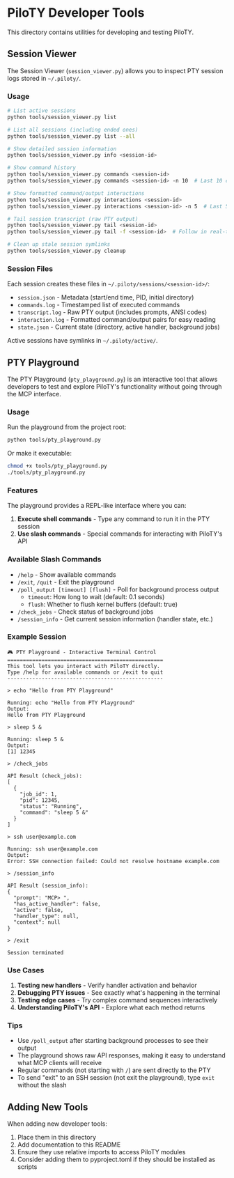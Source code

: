 # PiloTY Developer Tools

This directory contains utilities for developing and testing PiloTY.

## Session Viewer

The Session Viewer (`session_viewer.py`) allows you to inspect PTY session logs stored in `~/.piloty/`.

### Usage

```bash
# List active sessions
python tools/session_viewer.py list

# List all sessions (including ended ones)
python tools/session_viewer.py list --all

# Show detailed session information
python tools/session_viewer.py info <session-id>

# Show command history
python tools/session_viewer.py commands <session-id>
python tools/session_viewer.py commands <session-id> -n 10  # Last 10 commands

# Show formatted command/output interactions
python tools/session_viewer.py interactions <session-id>
python tools/session_viewer.py interactions <session-id> -n 5  # Last 5 interactions

# Tail session transcript (raw PTY output)
python tools/session_viewer.py tail <session-id>
python tools/session_viewer.py tail -f <session-id>  # Follow in real-time

# Clean up stale session symlinks
python tools/session_viewer.py cleanup
```

### Session Files

Each session creates these files in `~/.piloty/sessions/<session-id>/`:
- `session.json` - Metadata (start/end time, PID, initial directory)
- `commands.log` - Timestamped list of executed commands
- `transcript.log` - Raw PTY output (includes prompts, ANSI codes)
- `interaction.log` - Formatted command/output pairs for easy reading
- `state.json` - Current state (directory, active handler, background jobs)

Active sessions have symlinks in `~/.piloty/active/`.

## PTY Playground

The PTY Playground (`pty_playground.py`) is an interactive tool that allows developers to test and explore PiloTY's functionality without going through the MCP interface.

### Usage

Run the playground from the project root:

```bash
python tools/pty_playground.py
```

Or make it executable:

```bash
chmod +x tools/pty_playground.py
./tools/pty_playground.py
```

### Features

The playground provides a REPL-like interface where you can:

1. **Execute shell commands** - Type any command to run it in the PTY session
2. **Use slash commands** - Special commands for interacting with PiloTY's API

### Available Slash Commands

- `/help` - Show available commands
- `/exit`, `/quit` - Exit the playground
- `/poll_output [timeout] [flush]` - Poll for background process output
  - `timeout`: How long to wait (default: 0.1 seconds)
  - `flush`: Whether to flush kernel buffers (default: true)
- `/check_jobs` - Check status of background jobs
- `/session_info` - Get current session information (handler state, etc.)

### Example Session

```
🎮 PTY Playground - Interactive Terminal Control
==================================================
This tool lets you interact with PiloTY directly.
Type /help for available commands or /exit to quit
--------------------------------------------------

> echo "Hello from PTY Playground"

Running: echo "Hello from PTY Playground"
Output:
Hello from PTY Playground

> sleep 5 &

Running: sleep 5 &
Output:
[1] 12345

> /check_jobs

API Result (check_jobs):
[
  {
    "job_id": 1,
    "pid": 12345,
    "status": "Running",
    "command": "sleep 5 &"
  }
]

> ssh user@example.com

Running: ssh user@example.com
Output:
Error: SSH connection failed: Could not resolve hostname example.com

> /session_info

API Result (session_info):
{
  "prompt": "MCP> ",
  "has_active_handler": false,
  "active": false,
  "handler_type": null,
  "context": null
}

> /exit

Session terminated
```

### Use Cases

1. **Testing new handlers** - Verify handler activation and behavior
2. **Debugging PTY issues** - See exactly what's happening in the terminal
3. **Testing edge cases** - Try complex command sequences interactively
4. **Understanding PiloTY's API** - Explore what each method returns

### Tips

- Use `/poll_output` after starting background processes to see their output
- The playground shows raw API responses, making it easy to understand what MCP clients will receive
- Regular commands (not starting with `/`) are sent directly to the PTY
- To send "exit" to an SSH session (not exit the playground), type `exit` without the slash

## Adding New Tools

When adding new developer tools:

1. Place them in this directory
2. Add documentation to this README
3. Ensure they use relative imports to access PiloTY modules
4. Consider adding them to pyproject.toml if they should be installed as scripts